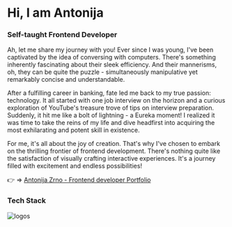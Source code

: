 # Hi, I am Antonija

### Self-taught Frontend Developer


Ah, let me share my journey with you! Ever since I was young, I've been captivated by the idea of conversing with computers. There's something inherently fascinating about their sleek efficiency. And their mannerisms, oh, they can be quite the puzzle - simultaneously manipulative yet remarkably concise and understandable.

After a fulfilling career in banking, fate led me back to my true passion: technology. It all started with one job interview on the horizon and a curious exploration of YouTube's treasure trove of tips on interview preparation. Suddenly, it hit me like a bolt of lightning - a Eureka moment! I realized it was time to take the reins of my life and dive headfirst into acquiring the most exhilarating and potent skill in existence.

For me, it's all about the joy of creation. That's why I've chosen to embark on the thrilling frontier of frontend development. There's nothing quite like the satisfaction of visually crafting interactive experiences. It's a journey filled with excitement and endless possibilities!

:point_right: => [Antonija Zrno - Frontend developer Portfolio](https://antonijazrno.netlify.app)


### Tech Stack

![logos](https://github.com/antonija2602/antonija2602/assets/122498957/b04389a1-f14d-49e6-a332-eee982ce8e9a)



<!--
**antonija2602/antonija2602** is a ✨ _special_ ✨ repository because its `README.md` (this file) appears on your GitHub profile.

Here are some ideas to get you started:

- 🔭 I’m currently working on ...
- 🌱 I’m currently learning ...
- 👯 I’m looking to collaborate on ...
- 🤔 I’m looking for help with ...
- 💬 Ask me about ...
- 📫 How to reach me: ...
- 😄 Pronouns: ...
- ⚡ Fun fact: ...
-->

